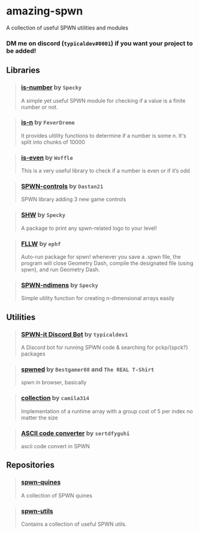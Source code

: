 # amazing-spwn
A collection of useful SPWN utilities and modules

### DM me on discord (`typicaldev#0001`) if you want your project to be added!

## Libraries
> ### [is-number](https://github.com/SpeckyYT/is-number) by `Specky`
> A simple yet useful SPWN module for checking if a value is a finite number or not.

> ### [is-n](https://github.com/feverdreme/eso_is_n) by `FeverDreme`
> It provides ultility functions to determine if a number is some n. It's split into chunks of 10000 

> ### [is-even](https://github.com/WoffleTbh/spwn-is-even) by `Woffle`
> This is a very useful library to check if a number is even or if it’s odd

> ### [SPWN-controls](https://github.com/Dastan21/SPWN-Controls) by `Dastan21`
> SPWN library adding 3 new game controls

> ### [SHW](https://github.com/GDSPWN/SHW) by `Specky`
> A package to print any spwn-related logo to your level!

> ### [FLLW](https://github.com/ephf/FLLW) by `ephf`
> Auto-run package for spwn! whenever you save a .spwn file, the program will close Geometry Dash, compile the designated file (using spwn), and run Geometry Dash.

> ### [SPWN-ndimens](https://github.com/SpeckyYT/spwn-ndimens) by `Specky`
> Simple utility function for creating n-dimensional arrays easily


## Utilities
> ### [SPWN-it Discord Bot](https://github.com/typicaldev1/spwn-it-bot) by `typicaldev1`
> A Discord bot for running SPWN code & searching for pckp/(spck?) packages

> ### [spwned](https://github.com/sertdfyguhi/spwned) by `Bestgamer08` and `The REAL T-Shirt`
> spwn in browser, basically

> ### [collection](utils/collection.spwn) by `camila314`
> Implementation of a runtime array with a group cost of 5 per index no matter the size

> ### [ASCII code converter](utils/ascii.spwn) by `sertdfyguhi`
> ascii code convert in SPWN

## Repositories
> ### [spwn-quines](https://github.com/Deltara3/spwn-quines)
> A collection of SPWN quines

> ### [spwn-utils](https://github.com/DexterHill0/spwn-utils)
> Contains a collection of useful SPWN utils.
